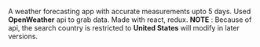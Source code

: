 A weather forecasting app with accurate measurements upto 5 days.
Used **OpenWeather** api to grab data.
Made with react, redux.
**NOTE** : Because of api, the search country is restricted to **United States** will modify in later versions.
